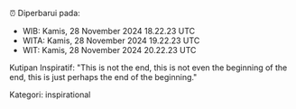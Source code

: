 ⏰ Diperbarui pada:
- WIB: Kamis, 28 November 2024 18.22.23 UTC
- WITA: Kamis, 28 November 2024 19.22.23 UTC
- WIT: Kamis, 28 November 2024 20.22.23 UTC

Kutipan Inspiratif:
"This is not the end, this is not even the beginning of the end, this is just perhaps the end of the beginning."


Kategori: inspirational

